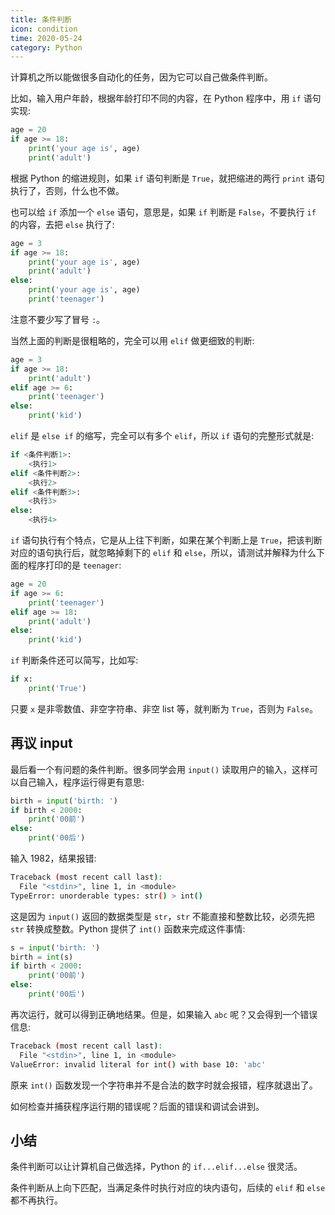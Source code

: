 ```yaml
---
title: 条件判断
icon: condition
time: 2020-05-24
category: Python
---
```


计算机之所以能做很多自动化的任务，因为它可以自己做条件判断。

比如，输入用户年龄，根据年龄打印不同的内容，在 Python 程序中，用 `if` 语句实现:

<!-- more -->

```py
age = 20
if age >= 18:
    print('your age is', age)
    print('adult')
```

根据 Python 的缩进规则，如果 `if` 语句判断是 `True`，就把缩进的两行 `print` 语句执行了，否则，什么也不做。

也可以给 `if` 添加一个 `else` 语句，意思是，如果 `if` 判断是 `False`，不要执行 `if` 的内容，去把 `else` 执行了:

```py
age = 3
if age >= 18:
    print('your age is', age)
    print('adult')
else:
    print('your age is', age)
    print('teenager')
```

注意不要少写了冒号 `:`。

当然上面的判断是很粗略的，完全可以用 `elif` 做更细致的判断:

```py
age = 3
if age >= 18:
    print('adult')
elif age >= 6:
    print('teenager')
else:
    print('kid')
```

`elif` 是 `else if` 的缩写，完全可以有多个 `elif`，所以 `if` 语句的完整形式就是:

```py
if <条件判断1>:
    <执行1>
elif <条件判断2>:
    <执行2>
elif <条件判断3>:
    <执行3>
else:
    <执行4>
```

`if` 语句执行有个特点，它是从上往下判断，如果在某个判断上是 `True`，把该判断对应的语句执行后，就忽略掉剩下的 `elif` 和 `else`，所以，请测试并解释为什么下面的程序打印的是 `teenager`:

```py
age = 20
if age >= 6:
    print('teenager')
elif age >= 18:
    print('adult')
else:
    print('kid')
```

`if` 判断条件还可以简写，比如写:

```py
if x:
    print('True')
```

只要 `x` 是非零数值、非空字符串、非空 list 等，就判断为 `True`，否则为 `False`。

## 再议 input

最后看一个有问题的条件判断。很多同学会用 `input()` 读取用户的输入，这样可以自己输入，程序运行得更有意思:

```py
birth = input('birth: ')
if birth < 2000:
    print('00前')
else:
    print('00后')
```

输入 1982，结果报错:

```sh
Traceback (most recent call last):
  File "<stdin>", line 1, in <module>
TypeError: unorderable types: str() > int()
```

这是因为 `input()` 返回的数据类型是 `str`，`str` 不能直接和整数比较，必须先把 `str` 转换成整数。Python 提供了 `int()` 函数来完成这件事情:

```py
s = input('birth: ')
birth = int(s)
if birth < 2000:
    print('00前')
else:
    print('00后')
```

再次运行，就可以得到正确地结果。但是，如果输入 `abc` 呢？又会得到一个错误信息:

```sh
Traceback (most recent call last):
  File "<stdin>", line 1, in <module>
ValueError: invalid literal for int() with base 10: 'abc'
```

原来 `int()` 函数发现一个字符串并不是合法的数字时就会报错，程序就退出了。

如何检查并捕获程序运行期的错误呢？后面的错误和调试会讲到。

## 小结

条件判断可以让计算机自己做选择，Python 的 `if...elif...else` 很灵活。

条件判断从上向下匹配，当满足条件时执行对应的块内语句，后续的 `elif` 和 `else` 都不再执行。
